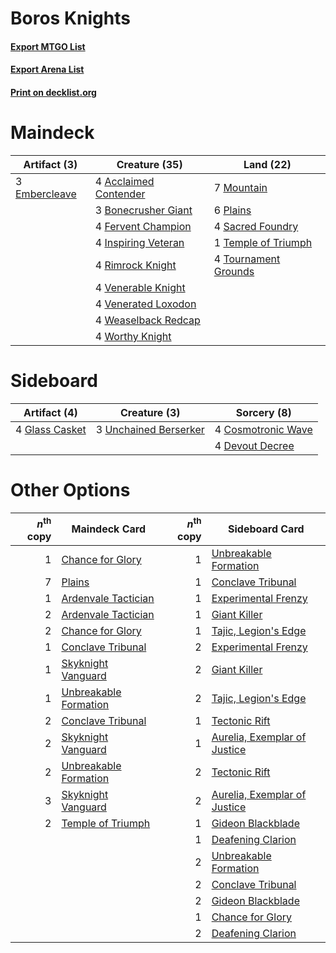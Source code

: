 # Boros Knights

#### [Export MTGO List](../collection/Boros%20Knights/Boros%20Knights.txt)
#### [Export Arena List](../collection/Boros%20Knights/Boros%20Knights_arena.txt)
#### [Print on decklist.org](http://decklist.org/?deckmain=4%09Acclaimed%20Contender%0A3%09Bonecrusher%20Giant%0A3%09Embercleave%0A4%09Fervent%20Champion%0A4%09Inspiring%20Veteran%0A7%09Mountain%0A6%09Plains%0A4%09Rimrock%20Knight%0A4%09Sacred%20Foundry%0A1%09Temple%20of%20Triumph%0A4%09Tournament%20Grounds%0A4%09Venerable%20Knight%0A4%09Venerated%20Loxodon%0A4%09Weaselback%20Redcap%0A4%09Worthy%20Knight&deckside=4%09Cosmotronic%20Wave%0A4%09Devout%20Decree%0A4%09Glass%20Casket%0A3%09Unchained%20Berserker)
# Maindeck

|                                      Artifact (3)                                      |                                         Creature (35)                                          |                                           Land (22)                                           |
|----------------------------------------------------------------------------------------|------------------------------------------------------------------------------------------------|-----------------------------------------------------------------------------------------------|
|3 [Embercleave](http://gatherer.wizards.com/Pages/Card/Details.aspx?multiverseid=473082)|4 [Acclaimed Contender](http://gatherer.wizards.com/Pages/Card/Details.aspx?multiverseid=472963)|7 [Mountain](http://gatherer.wizards.com/Pages/Card/Details.aspx?multiverseid=439859)          |
|                                                                                        |3 [Bonecrusher Giant](http://gatherer.wizards.com/Pages/Card/Details.aspx?multiverseid=473077)  |6 [Plains](http://gatherer.wizards.com/Pages/Card/Details.aspx?multiverseid=439856)            |
|                                                                                        |4 [Fervent Champion](http://gatherer.wizards.com/Pages/Card/Details.aspx?multiverseid=473086)   |4 [Sacred Foundry](http://gatherer.wizards.com/Pages/Card/Details.aspx?multiverseid=405106)    |
|                                                                                        |4 [Inspiring Veteran](http://gatherer.wizards.com/Pages/Card/Details.aspx?multiverseid=473156)  |1 [Temple of Triumph](http://gatherer.wizards.com/Pages/Card/Details.aspx?multiverseid=373560) |
|                                                                                        |4 [Rimrock Knight](http://gatherer.wizards.com/Pages/Card/Details.aspx?multiverseid=473099)     |4 [Tournament Grounds](http://gatherer.wizards.com/Pages/Card/Details.aspx?multiverseid=473210)|
|                                                                                        |4 [Venerable Knight](http://gatherer.wizards.com/Pages/Card/Details.aspx?multiverseid=472997)   |                                                                                               |
|                                                                                        |4 [Venerated Loxodon](http://gatherer.wizards.com/Pages/Card/Details.aspx?multiverseid=452780)  |                                                                                               |
|                                                                                        |4 [Weaselback Redcap](http://gatherer.wizards.com/Pages/Card/Details.aspx?multiverseid=473110)  |                                                                                               |
|                                                                                        |4 [Worthy Knight](http://gatherer.wizards.com/Pages/Card/Details.aspx?multiverseid=472998)      |                                                                                               |


# Sideboard

|                                      Artifact (4)                                       |                                          Creature (3)                                          |                                         Sorcery (8)                                         |
|-----------------------------------------------------------------------------------------|------------------------------------------------------------------------------------------------|---------------------------------------------------------------------------------------------|
|4 [Glass Casket](http://gatherer.wizards.com/Pages/Card/Details.aspx?multiverseid=472977)|3 [Unchained Berserker](http://gatherer.wizards.com/Pages/Card/Details.aspx?multiverseid=466918)|4 [Cosmotronic Wave](http://gatherer.wizards.com/Pages/Card/Details.aspx?multiverseid=452845)|
|                                                                                         |                                                                                                |4 [Devout Decree](http://gatherer.wizards.com/Pages/Card/Details.aspx?multiverseid=466767)   |


# Other Options

|*n*<sup>th</sup> copy|                                         Maindeck Card                                          |*n*<sup>th</sup> copy|                                            Sideboard Card                                             |
|--------------------:|------------------------------------------------------------------------------------------------|--------------------:|-------------------------------------------------------------------------------------------------------|
|                    1|[Chance for Glory](http://gatherer.wizards.com/Pages/Card/Details.aspx?multiverseid=452909)     |                    1|[Unbreakable Formation](http://gatherer.wizards.com/Pages/Card/Details.aspx?multiverseid=457173)       |
|                    7|[Plains](http://gatherer.wizards.com/Pages/Card/Details.aspx?multiverseid=439856)               |                    1|[Conclave Tribunal](http://gatherer.wizards.com/Pages/Card/Details.aspx?multiverseid=452756)           |
|                    1|[Ardenvale Tactician](http://gatherer.wizards.com/Pages/Card/Details.aspx?multiverseid=472967)  |                    1|[Experimental Frenzy](http://gatherer.wizards.com/Pages/Card/Details.aspx?multiverseid=452849)         |
|                    2|[Ardenvale Tactician](http://gatherer.wizards.com/Pages/Card/Details.aspx?multiverseid=472967)  |                    1|[Giant Killer](http://gatherer.wizards.com/Pages/Card/Details.aspx?multiverseid=472976)                |
|                    2|[Chance for Glory](http://gatherer.wizards.com/Pages/Card/Details.aspx?multiverseid=452909)     |                    1|[Tajic, Legion's Edge](http://gatherer.wizards.com/Pages/Card/Details.aspx?multiverseid=452954)        |
|                    1|[Conclave Tribunal](http://gatherer.wizards.com/Pages/Card/Details.aspx?multiverseid=452756)    |                    2|[Experimental Frenzy](http://gatherer.wizards.com/Pages/Card/Details.aspx?multiverseid=452849)         |
|                    1|[Skyknight Vanguard](http://gatherer.wizards.com/Pages/Card/Details.aspx?multiverseid=466972)   |                    2|[Giant Killer](http://gatherer.wizards.com/Pages/Card/Details.aspx?multiverseid=472976)                |
|                    1|[Unbreakable Formation](http://gatherer.wizards.com/Pages/Card/Details.aspx?multiverseid=457173)|                    2|[Tajic, Legion's Edge](http://gatherer.wizards.com/Pages/Card/Details.aspx?multiverseid=452954)        |
|                    2|[Conclave Tribunal](http://gatherer.wizards.com/Pages/Card/Details.aspx?multiverseid=452756)    |                    1|[Tectonic Rift](http://gatherer.wizards.com/Pages/Card/Details.aspx?multiverseid=234568)               |
|                    2|[Skyknight Vanguard](http://gatherer.wizards.com/Pages/Card/Details.aspx?multiverseid=466972)   |                    1|[Aurelia, Exemplar of Justice](http://gatherer.wizards.com/Pages/Card/Details.aspx?multiverseid=452903)|
|                    2|[Unbreakable Formation](http://gatherer.wizards.com/Pages/Card/Details.aspx?multiverseid=457173)|                    2|[Tectonic Rift](http://gatherer.wizards.com/Pages/Card/Details.aspx?multiverseid=234568)               |
|                    3|[Skyknight Vanguard](http://gatherer.wizards.com/Pages/Card/Details.aspx?multiverseid=466972)   |                    2|[Aurelia, Exemplar of Justice](http://gatherer.wizards.com/Pages/Card/Details.aspx?multiverseid=452903)|
|                    2|[Temple of Triumph](http://gatherer.wizards.com/Pages/Card/Details.aspx?multiverseid=373560)    |                    1|[Gideon Blackblade](http://gatherer.wizards.com/Pages/Card/Details.aspx?multiverseid=463943)           |
|                     |                                                                                                |                    1|[Deafening Clarion](http://gatherer.wizards.com/Pages/Card/Details.aspx?multiverseid=452915)           |
|                     |                                                                                                |                    2|[Unbreakable Formation](http://gatherer.wizards.com/Pages/Card/Details.aspx?multiverseid=457173)       |
|                     |                                                                                                |                    2|[Conclave Tribunal](http://gatherer.wizards.com/Pages/Card/Details.aspx?multiverseid=452756)           |
|                     |                                                                                                |                    2|[Gideon Blackblade](http://gatherer.wizards.com/Pages/Card/Details.aspx?multiverseid=463943)           |
|                     |                                                                                                |                    1|[Chance for Glory](http://gatherer.wizards.com/Pages/Card/Details.aspx?multiverseid=452909)            |
|                     |                                                                                                |                    2|[Deafening Clarion](http://gatherer.wizards.com/Pages/Card/Details.aspx?multiverseid=452915)           |

